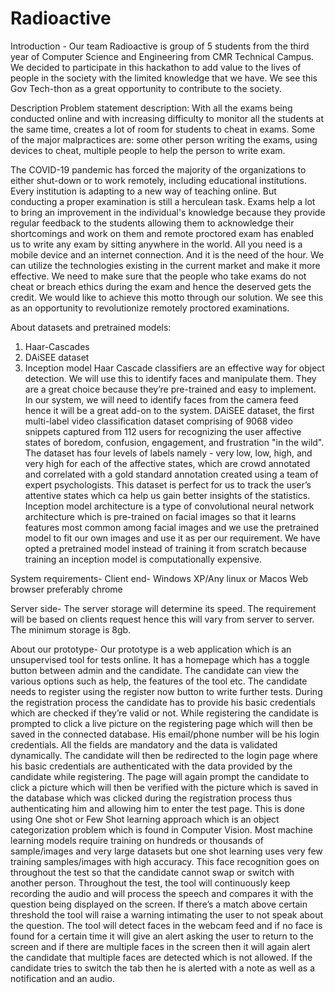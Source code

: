 # Radioactive

Introduction - 
Our team Radioactive is group of 5 students from the third year of Computer Science and Engineering from CMR Technical Campus. We decided to participate in this hackathon to add value to the lives of people in the society with the limited knowledge that we have. We see this Gov Tech-thon as a great opportunity to contribute to the society. 


Description
Problem statement description:
With all the exams being conducted online and with increasing difficulty to monitor all the students at the same time, creates a lot of room for students to cheat in exams. Some of the major malpractices are: some other person writing the exams, using devices to cheat, multiple people to help the person to write exam.

The COVID-19 pandemic has forced the majority of the organizations to either shut-down or to work remotely, including educational institutions. Every institution is adapting to a new way of teaching online. But conducting a proper examination is still a herculean task. Exams help a lot to bring an improvement in the individual's knowledge because they provide regular feedback to the students allowing them to acknowledge their shortcomings and work on them and remote proctored exam has enabled us to write any exam by sitting anywhere in the world. All you need is a mobile device and an internet connection. And it is the need of the hour. We can utilize the technologies existing in the current market and make it more effective. We need to make sure that the people who take exams do not cheat or breach ethics during the exam and hence the deserved gets the credit. We would like to achieve this motto through our solution. We see this as an opportunity to revolutionize remotely proctored examinations. 


About datasets and pretrained models:
1.	Haar-Cascades 
2.	DAiSEE dataset
3.	Inception model
Haar Cascade classifiers are an effective way for object detection. We will use this to identify faces and manipulate them. They are a great choice because they’re pre-trained and easy to implement. In our system, we will need to identify faces from the camera feed hence it will be a great add-on to the system.
DAiSEE dataset, the first multi-label video classification dataset comprising of 9068 video snippets captured from 112 users for recognizing the user affective states of boredom, confusion, engagement, and frustration "in the wild". The dataset has four levels of labels namely - very low, low, high, and very high for each of the affective states, which are crowd annotated and correlated with a gold standard annotation created using a team of expert psychologists. This dataset is perfect for us to track the user’s attentive states which ca help us gain better insights of the statistics.
Inception model architecture is a type of convolutional neural network architecture which is pre-trained on facial images so that it learns features most common among facial images and we use the pretrained model to fit our own images and use it as per our requirement. We have opted a pretrained model instead of training it from scratch because training an inception model is computationally expensive.

System requirements- 
Client end-
Windows XP/Any linux or Macos
Web browser preferably chrome

Server side-
The server storage will determine its speed. The requirement will be based on clients request hence this will vary from server to server. The minimum storage is 8gb.

About our prototype-
Our prototype is a web application which is an unsupervised tool for tests online. It has a homepage which has a toggle button between admin and the candidate. The candidate can view the various options such as help, the features of the tool etc. The candidate needs to register using the register now button to write further tests.
During the registration process the candidate has to provide his basic credentials which are checked if they’re valid or not. While registering the candidate is prompted to click a live picture on the registering page which will then be saved in the connected database. His email/phone number will be his login credentials. All the fields are mandatory and the data is validated dynamically. 
The candidate will then be redirected to the login page where his basic credentials are authenticated with the data provided by the candidate while registering. The page will again prompt the candidate to click a picture which will then be verified with the picture which is saved in the database which was clicked during the registration process thus authenticating him and allowing him to enter the test page. This is done using One shot or Few Shot learning approach which is an object categorization problem which is found in Computer Vision. Most machine learning models require training on hundreds or thousands of sample/images and very large datasets but one shot learning uses very few training samples/images with high accuracy.
This face recognition goes on throughout the test so that the candidate cannot swap or switch with another person.
Throughout the test, the tool will continuously keep recording the audio and will process the speech and compares it with the question being displayed on the screen. If there’s a match above certain threshold the tool will raise a warning intimating the user to not speak about the question.
The tool will detect faces in the webcam feed and if no face is found for a certain time it will give an alert asking the user to return to the screen and if there are multiple faces in the screen then it will again alert the candidate that multiple faces are detected which is not allowed.
If the candidate tries to switch the tab then he is alerted with a note as well as a notification and an audio.






